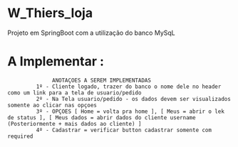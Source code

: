 # W_Thiers_loja


Projeto em SpringBoot com a utilização do banco MySqL






# A Implementar :

                  ANOTAÇOES A SEREM IMPLEMENTADAS 
             1º - Cliente logado, trazer do banco o nome dele no header como um link para a tela de usuario/pedido
             2º - Na Tela usuario/pedido - os dados devem ser visualizados somente ao clicar nas opçoes
             3º - OPÇOES [ Home = volta pra home ], [ Meus = abrir o lek de status ], [ Meus dados = abrir dados do cliente username (Posteriormente + mais dados ao cliente) ]
             4º - Cadastrar = verificar button cadastrar somente com required
